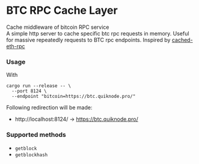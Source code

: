 # BTC RPC Cache Layer
Cache middleware of bitcoin RPC service  
A simple http server to cache specific btc rpc requests in memory. Useful for massive repeatedly requests to BTC rpc endpoints. 
Inspired by [cached-eth-rpc](https://github.com/tonyke-bot/cached-eth-rpc)

### Usage
With
```shell
cargo run --release -- \
  --port 8124 \
  --endpoint "bitcoin=https://btc.quiknode.pro/" 
```
Following redirection will be made:
* http://localhost:8124/ -> https://btc.quiknode.pro/

### Supported methods

- `getblock`
- `getblockhash`